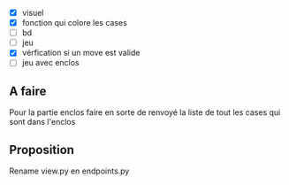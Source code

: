 - [x] visuel 
- [x] fonction qui colore les cases 
- [ ] bd
- [ ] jeu 
- [x] vérfication si un move est valide 
- [ ] jeu avec enclos

## A faire

Pour la partie enclos faire en sorte de renvoyé la liste de tout les cases qui sont dans l'enclos

## Proposition 

Rename view.py en endpoints.py
